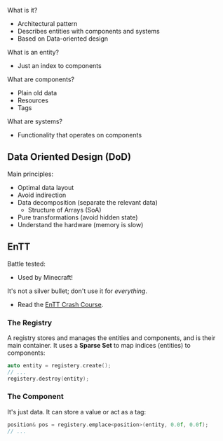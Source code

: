 What is it?
- Architectural pattern
- Describes entities with components and systems
- Based on Data-oriented design

What is an entity?
- Just an index to components

What are components?
- Plain old data
- Resources
- Tags

What are systems?
- Functionality that operates on components

## Data Oriented Design (DoD)
Main principles:
- Optimal data layout
- Avoid indirection
- Data decomposition (separate the relevant data)
	- Structure of Arrays (SoA)
- Pure transformations (avoid hidden state)
- Understand the hardware (memory is slow)

## EnTT
Battle tested:
- Used by Minecraft!

It's not a silver bullet; don't use it for _everything_.
- Read the [EnTT Crash Course](https://github.com/skypjack/entt/wiki/Crash-Course:-entity-component-system).

### The Registry
A registry stores and manages the entities and components, and is their main container. 
It uses a **Sparse Set** to map indices (entities) to components:
```cpp
auto entity = registery.create();
// ...
registery.destroy(entity);
```

### The Component
It's just data. It can store a value or act as a tag:
```cpp
position& pos = registery.emplace<position>(entity, 0.0f, 0.0f);
// ...
```
